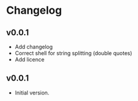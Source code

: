 # Changelog

## v0.0.1

* Add changelog
* Correct shell for string splitting (double quotes)
* Add licence

## v0.0.1

* Initial version.